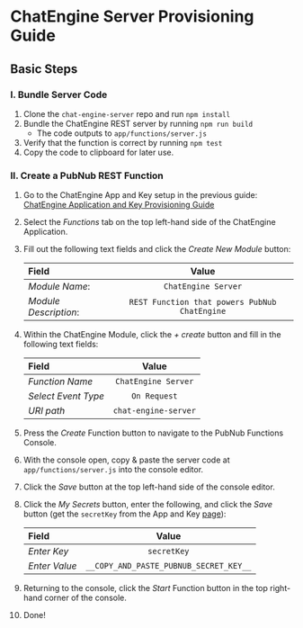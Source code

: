 # ChatEngine Server Provisioning Guide

## Basic Steps

### I. Bundle Server Code
1. Clone the ```chat-engine-server``` repo and run ```npm install```
2. Bundle the ChatEngine REST server by running ```npm run build```
	- The code outputs to ```app/functions/server.js```
3. Verify that the function is correct by running ```npm test```
4. Copy the code to clipboard for later use.

### II. Create a PubNub REST Function 

1. Go to the ChatEngine App and Key setup in the previous guide: [ChatEngine Application and Key Provisioning Guide]()
2. Select the _Functions_ tab on the top left-hand side of the ChatEngine Application.
3. Fill out the following text fields and click the _Create New Module_ button:

	| Field	| Value |
	|:------|:-----:|
	| _Module Name_: | ```ChatEngine Server``` |
	| _Module Description_: | ```REST Function that powers PubNub ChatEngine``` |

	
4. Within the ChatEngine Module, click the _+ create_ button and fill in the following text fields:

	| Field	| Value |
	|:------|:-----:|
	| _Function Name_ | ```ChatEngine Server```|
	| _Select Event Type_ | ```On Request``` |
	| _URI path_ | ```chat-engine-server``` |

5. Press the _Create_ Function button to navigate to the PubNub Functions Console.
6. With the console open, copy & paste the server code at ```app/functions/server.js``` into the console editor. 
7. Click the _Save_ button at the top left-hand side of the console editor.
8. Click the _My Secrets_ button, enter the following, and click the _Save_ button (get the ```secretKey``` from the App and Key [page](admin.pubnub.com)):

	| Field	| Value |
	|:------|:-----:|
	| _Enter Key_ | ```secretKey```|
	| _Enter Value_ | ```__COPY_AND_PASTE_PUBNUB_SECRET_KEY__``` |
	
9. Returning to the console, click the _Start_ Function button in the top right-hand corner of the console.
10. Done! 
